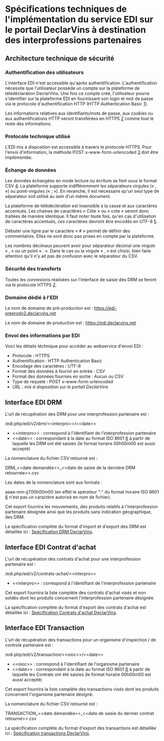 # Spécifications techniques de l'implémentation du service EDI sur le portail DeclarVins à destination des interprofessions partenaires

## Architecture technique de sécurité

### Authentification des utilisateurs

L'interface EDI n'est accessible qu'après authentification. L'authentification nécessite que l'utilisateur possède un compte sur la plateforme de télédéclaration DeclarVins. Une fois ce compte créé, l'utilisateur pourra s'identifier sur la plateforme EDI en fournissant son login et mot de passe via le protocole d'authentification HTTP (HTTP Authentication Basic [1]).

Les informations relatives aux identifiants/mots de passe, aux cookies ou aux authentifications HTTP seront transférées en HTTPS [2] comme tout le reste des informations.

### Protocole technique utilisé

L'EDI mis à disposition est accessible à travers le protocole HTTPS. Pour l'envoi d'information, la méthode POST x-www-form-urlencoded [3] doit être implémentée.

### Échange de données

Les données échangées en mode lecture ou écriture se font sous le format CSV [4]. La plateforme supporte indifféremment les séparateurs virgules (« , ») ou point-virgules (« ; »). En revanche, il est nécessaire qu'un seul type de séparateur soit utilisé  au sein d'un même document.

La plateforme de télédéclération est insensible à la casse et aux caractères accentués. Les chaines de caractères « Côte » ou « cote » seront donc traitées de manière identique.
Il faut noter toute fois, qu'en cas d'utilisation de caractères accentués, ces caractères devront être encodés en UTF-8 [5]. 

Débuter une ligne par le caractère « # » permet de définir des commentaires. Elles ne sont donc pas prises en compte par la plateforme.

Les nombres décimaux peuvent avoir pour séparateur décimal une virgule « , » ou un point « . ». Dans le cas ou la virgule « , » est choisi, bien faire attention qu'il n'y ait pas de confusion avec le séparateur du CSV.

### Sécurité des transferts

Toutes les connexions réalisées sur l'interface de saisie des DRM se feront via le protocole HTTPS [2].

### Domaine dédié à l'EDI

Le nom de domaine de pré-production est : https://edi-preprodv2.declarvins.net   

Le nom de domaine de production est : https://edi.declarvins.net

### Envoi des informations par EDI

Voici les détails téchnique pour accéder au webservice d'envoi EDI :

 - Protocole : HTTPS
 - Authentification : HTTP Authentication Basic
 - Encodage des caractères : UTF-8
 - Format des données à fournir en entrée : CSV
 - Format des données fournies en sortie : Aucun ou CSV
 - Type de requete : POST x-www-form-urlencoded
 - URL : *mis à disposition sur le portail DeclarVins*
 
## Interface EDI DRM

L'url de récupération des DRM pour une interprofession partenaire est : 

/edi.php/edi/v2/drm/\<\<interpro\>\>/\<\<date\>\>

 * \<\<interpro\>\> : correspond à l'identifiant de l'interprofession partenaire
 * \<\<date\>\> : correspondant à la date au format ISO 8601 [6] à partir de laquelle les DRM ont été saisies (le format horaire 00h00m00 est aussi accepté)
 
La nomenclature du fichier CSV retourné est : 

DRM_\<\<date demandée\>\>_\<\<date de saisie de la dernière DRM retournée\>\>.csv 

Les dates de la nomenclature sont aux formats : 

aaaa-mm-jjT00h00m00 (en effet le spérateur ":" du format horaire ISO 8601 [6] n'est pas un caractère autorisé en nom de fichier). 

Cet export fournira les mouvements, des produits relatifs à l'interprofession partenaire désignée ainsi que les produits sans indication géographique, des DRM.

La spécification complète du format d'import et d'export des DRM est détaillée ici : [Spécification DRM DeclarVins](https://github.com/24eme/declarvins/tree/master/doc/logiciels-tiers/). 

## Interface EDI Contrat d'achat

L'url de récupération des contrats d'achat pour une interprofession partenaire est : 

/edi.php/edi/v2/contrats-achat/\<\<interpro\>\>

 * \<\<interpro\>\> : correspond à l'identifiant de l'interprofession partenaire
 
Cet export fournira la liste complète des contrats d'achat visés et non soldés dont les produits concernent l'interprofession partenaire désignée.

La spécification complète du format d'export des contrats d'achat est détaillée ici : [Spécification Contrats d'achat DeclarVins](https://github.com/24eme/declarvins/tree/master/doc/logiciels-tiers/CONTRATS.md). 

## Interface EDI Transaction

L'url de récupération des transactions pour un organisme d'inspection / de controle partenaire est : 

/edi.php/edi/v2/transaction/\<\<oioc\>\>/\<\<date\>\>

 * \<\<oioc\>\> : correspond à l'identifiant de l'organisme partenaire
 * \<\<date\>\> : correspondant à la date au format ISO 8601 [6] à partir de laquelle les Contrats ont été saisies (le format horaire 00h00m00 est aussi accepté)
 
Cet export fournira la liste complète des transactions visés dont les produits concernent l'organisme partenaire désigné.

La nomenclature du fichier CSV retourné est : 

TRANSACTION_\<\<date demandée\>\>_\<\<date de saisie du dernier contrat retourné\>\>.csv 

La spécification complète du format d'export des transactions est détaillée ici : [Spécification transactions DeclarVins](https://github.com/24eme/declarvins/tree/master/doc/logiciels-tiers/TRANSACTIONS.md). 


   [1]: https://fr.wikipedia.org/wiki/Authentification_HTTP
   [2]: https://tools.ietf.org/html/rfc2818
   [3]: http://www.w3.org/TR/html401/interact/forms.html#h-17.13.4.1
   [4]: https://fr.wikipedia.org/wiki/Comma-separated_values
   [5]: https://fr.wikipedia.org/wiki/UTF-8
   [6]: https://fr.wikipedia.org/wiki/ISO_8601
